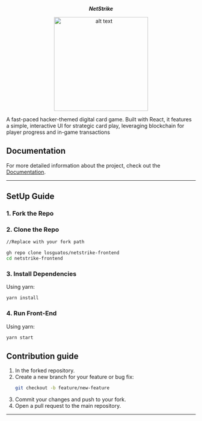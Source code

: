<div align="center">

**_NetStrike_**

   <img src="https://github.com/user-attachments/assets/55b93a17-d864-4779-9cc9-bd9365b4838b" alt="alt text" width="250" height="250">

</div>

A fast-paced hacker-themed digital card game. Built with React, it features a simple, interactive UI for strategic card play, leveraging blockchain for player progress and in-game transactions

## Documentation

For more detailed information about the project, check out the [Documentation](./documentation/Documentation.md).

---

## SetUp Guide

### 1. Fork the Repo

### 2. Clone the Repo

```bash
//Replace with your fork path

gh repo clone losguatos/netstrike-frontend
cd netstrike-frontend
```

### 3. Install Dependencies

Using yarn:

```bash
yarn install
```

### 4. Run Front-End

Using yarn:

```bash
yarn start
```

## Contribution guide

1. In the forked repository.
2. Create a new branch for your feature or bug fix:
   ```bash
   git checkout -b feature/new-feature
   ```
3. Commit your changes and push to your fork.
4. Open a pull request to the main repository.

---
